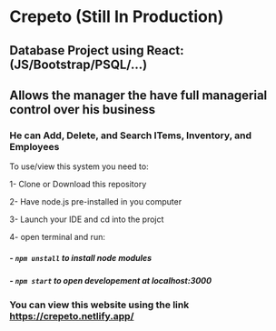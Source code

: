 # Crepeto (Still In Production)

## Database Project using React: (JS/Bootstrap/PSQL/...)

## Allows the manager the have full managerial control over his business

### He can Add, Delete, and Search ITems, Inventory, and Employees

To use/view this system you need to:

1- Clone or Download this repository

2- Have node.js pre-installed in you computer

3- Launch your IDE and cd into the projct

4- open terminal and run:

##### - `npm unstall` to install node modules

##### - `npm start` to open developement at localhost:3000

### You can view this website using the link https://crepeto.netlify.app/
